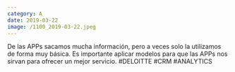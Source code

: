 ```yaml
--- 
category: A 
date: 2019-03-22 
image: /1100_2019-03-22.jpeg 
--- 
```


De las APPs sacamos mucha información, pero a veces solo la utilizamos de forma muy básica. Es importante aplicar modelos para que las APPs nos sirvan para ofrecer un mejor servicio. #DELOITTE #CRM #ANALYTICS